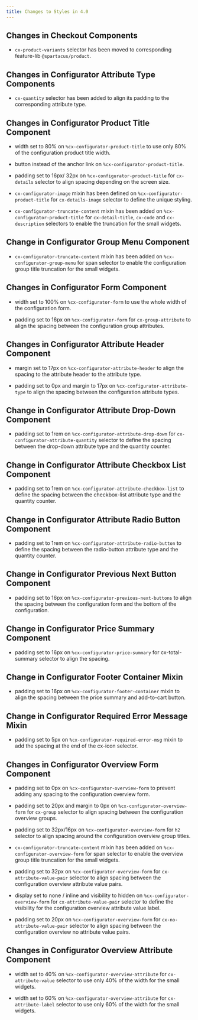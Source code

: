 ```yaml
---
title: Changes to Styles in 4.0
---
```


## Changes in Checkout Components

* `cx-product-variants` selector has been moved to corresponding feature-lib `@spartacus/product`.

## Changes in Configurator Attribute Type Components

* `cx-quantity` selector has been added to align its padding to the corresponding attribute type.

## Changes in Configurator Product Title Component

* width set to 80% on `%cx-configurator-product-title` to use only 80% of the configuration product title width.

* button instead of the anchor link on `%cx-configurator-product-title`.

* padding set to 16px/ 32px on `%cx-configurator-product-title` for `cx-details` selector to align spacing depending on the screen size.

* `cx-configurator-image` mixin has been defined on `%cx-configurator-product-title` for `cx-details-image` selector to define the unique styling.

* `cx-configurator-truncate-content` mixin has been added on `%cx-configurator-product-title` for `cx-detail-title`, `cx-code` and `cx-description` selectors to enable the truncation for the small widgets.

## Change in Configurator Group Menu Component

* `cx-configurator-truncate-content` mixin has been added on `%cx-configurator-group-menu` for span selector to enable the configuration group title truncation for the small widgets.

## Changes in Configurator Form Component

* width set to 100% on `%cx-configurator-form` to use the whole width of the configuration form.

* padding set to 16px on `%cx-configurator-form` for `cx-group-attribute` to align the spacing between the configuration group attributes.

## Changes in Configurator Attribute Header Component

* margin set to 17px on `%cx-configurator-attribute-header` to align the spacing to the attribute header to the attribute type.

* padding set to 0px and margin to 17px on `%cx-configurator-attribute-type` to align the spacing between the configuration attribute types.

## Change in Configurator Attribute Drop-Down Component

* padding set to 1rem on `%cx-configurator-attribute-drop-down` for `cx-configurator-attribute-quantity` selector to define the spacing between the drop-down attribute type and the quantity counter.

## Change in Configurator Attribute Checkbox List Component

* padding set to 1rem on `%cx-configurator-attribute-checkbox-list` to define the spacing between the checkbox-list attribute type and the quantity counter.

## Change in Configurator Attribute Radio Button Component

* padding set to 1rem on `%cx-configurator-attribute-radio-button` to define the spacing between the radio-button attribute type and the quantity counter.

## Change in Configurator Previous Next Button Component

* padding set to 16px on `%cx-configurator-previous-next-buttons` to align the spacing between the configuration form and the bottom of the configuration.

## Change in Configurator Price Summary Component

* padding set to 16px on `%cx-configurator-price-summary` for cx-total-summary selector to align the spacing.

## Change in Configurator Footer Container Mixin

* padding set to 16px on `%cx-configurator-footer-container` mixin to align the spacing between the price summary and add-to-cart button.

## Change in Configurator Required Error Message Mixin

* padding set to 5px on `%cx-configurator-required-error-msg` mixin to add the spacing at the end of the cx-icon selector.

## Changes in Configurator Overview Form Component

* padding set to 0px on `%cx-configurator-overview-form` to prevent adding any spacing to the configuration overview form.

* padding set to 20px and margin to 0px on `%cx-configurator-overview-form` for `cx-group` selector to align spacing between the configuration overview groups.

* padding set to 32px/16px on `%cx-configurator-overview-form` for `h2` selector to align spacing around the configuration overview group titles.

* `cx-configurator-truncate-content` mixin has been added on `%cx-configurator-overview-form` for span selector to enable the overview group title truncation for the small widgets.

* padding set to 32px on `%cx-configurator-overview-form` for `cx-attribute-value-pair` selector to align spacing between the configuration overview attribute value pairs.

* display set to none / inline and visibility to hidden on `%cx-configurator-overview-form` for `cx-attribute-value-pair` selector to define the visibility for the configuration overview attribute value label.

* padding set to 20px on `%cx-configurator-overview-form` for `cx-no-attribute-value-pair` selector to align spacing between the configuration overview no attribute value pairs.

## Changes in Configurator Overview Attribute Component

* width set to 40% on `%cx-configurator-overview-attribute` for `cx-attribute-value` selector to use only 40% of the width for the small widgets.

* width set to 60% on `%cx-configurator-overview-attribute` for `cx-attribute-label` selector to use only 60% of the width for the small widgets.
